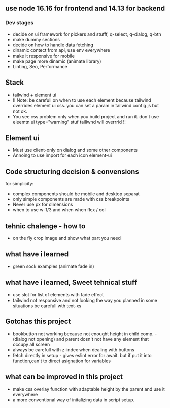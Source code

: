 ## use node 16.16 for frontend and 14.13 for backend
### Dev stages
- decide on ui framework for pickers and stufff, q-select, q-dialog, q-btn
- make dummy sections
- decide on how to handle data fetching
- dinamic contect from api, use env everywhere 
- make it responsive for mobile
- make page more dinamic (animate library)
- Linting, Seo, Performance

## Stack
- tailwind + element ui 
- !! Note: be carefull on when to use each element because tailwind overrides element ui css. you can set a param in tailwind.config.js but not ok.
- You see css problem only when you build project and run it.
    don't use eleemtn ui type="warning" stuf tailiwnd will overrrid !!

## Element ui 
- Must use client-only on dialog and some other components
- Annoing to use import for each icon element-ui 


## Code structuring decision & convensions
for simplicity:
- complex components should be mobile and desktop separat
- only simple components are made with css breakpoints 
- Never use px for dimensions
- when to use w-1/3 and when when flex / col

## tehnic chalenge - how to
- on the fly crop image and show what part you need

## what have i learned
- green sock examples (animate fade in)

## what have i learned, Sweet tehnical stuff
- use slot for list of elements with fade effect
- tailwind not responsive and not looking the way you planned in some situations be carefull wth text-xs

## Gotchas this project
- bookbutton not working because not enought height in child comp. - (dialog not opening) and parent dosn't not have any element that occupy all screen
- always be carefull with z-index when dealing with buttons
- fetch directly in setup - gives eslint error for await. but if put it into function,can't to direct asignation for variables

## what can be improved in this project
- make css overlay function with adaptable height by the parent and use it everywhere
- a more conventional way of initalizing data in script setup.


